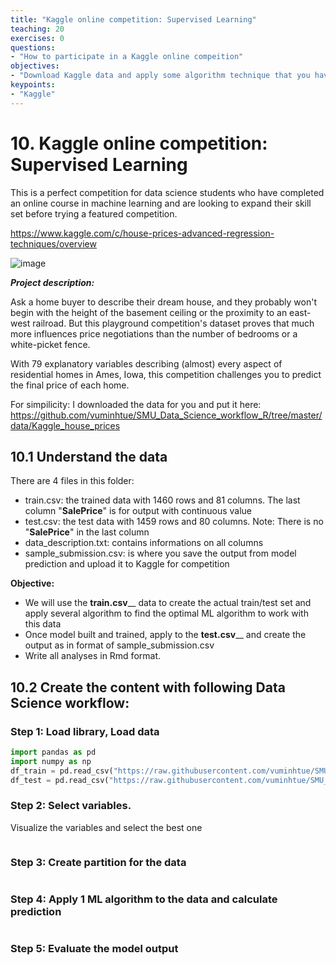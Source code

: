 ```yaml
---
title: "Kaggle online competition: Supervised Learning"
teaching: 20
exercises: 0
questions:
- "How to participate in a Kaggle online compeition"
objectives:
- "Download Kaggle data and apply some algorithm technique that you have learnt to solve the actual data"
keypoints:
- "Kaggle"
---
```

# 10. Kaggle online competition: Supervised Learning
 
This is a perfect competition for data science students who have completed an online course in machine learning and are looking to expand their skill set before trying a featured competition. 

https://www.kaggle.com/c/house-prices-advanced-regression-techniques/overview
 
![image](https://user-images.githubusercontent.com/43855029/156053760-007e3d08-3472-47e5-ba96-c07d8d3fa325.png)

_**Project description:**_

Ask a home buyer to describe their dream house, and they probably won't begin with the height of the basement ceiling or the proximity to an east-west railroad. But this playground competition's dataset proves that much more influences price negotiations than the number of bedrooms or a white-picket fence.

With 79 explanatory variables describing (almost) every aspect of residential homes in Ames, Iowa, this competition challenges you to predict the final price of each home. 


For simpilicity: I downloaded the data for you and put it here:
https://github.com/vuminhtue/SMU_Data_Science_workflow_R/tree/master/data/Kaggle_house_prices


## 10.1 Understand the data

There are 4 files in this folder: 
- train.csv: the trained data with 1460 rows and 81 columns. The last column "**SalePrice**" is for output with continuous value
- test.csv: the test data with 1459 rows and 80 columns. Note: There is no  "**SalePrice**" in the last column
- data_description.txt: contains informations on all columns
- sample_submission.csv: is where you save the output from model prediction and upload it to Kaggle for competition

**Objective:**
- We will use the **train.csv**__ data to create the actual train/test set and apply several algorithm to find the optimal ML algorithm to work with this data
- Once model built and trained, apply to the **test.csv**__ and create the output as in format of sample_submission.csv
- Write all analyses in Rmd format.

## 10.2 Create the content with following Data Science workflow:

### Step 1: Load library, Load data

```python
import pandas as pd
import numpy as np
df_train = pd.read_csv("https://raw.githubusercontent.com/vuminhtue/SMU_Data_Science_workflow_R/master/data/Kaggle_house_prices/train.csv")
df_test = pd.read_csv("https://raw.githubusercontent.com/vuminhtue/SMU_Data_Science_workflow_R/master/data/Kaggle_house_prices/test.csv") 
```

### Step 2: Select variables.

Visualize the variables and select the best one

```python

```

### Step 3: Create partition for the data

```python

```

### Step 4: Apply 1 ML algorithm to the data and calculate prediction

```python

```

### Step 5: Evaluate the model output

```python

```
